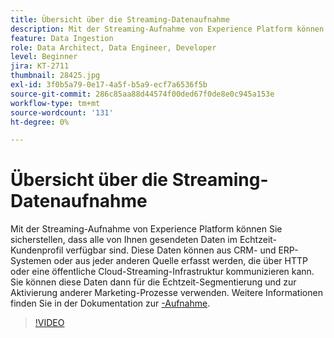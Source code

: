 ```yaml
---
title: Übersicht über die Streaming-Datenaufnahme
description: Mit der Streaming-Aufnahme von Experience Platform können Sie sicherstellen, dass alle von Ihnen gesendeten Daten im Echtzeit-Kundenprofil verfügbar sind. Diese Daten können von CRM- und ERP-Systemen oder von jeder anderen Quelle erfasst werden, die über HTTP oder eine öffentliche Cloud-Streaming-Infrastruktur kommunizieren kann.
feature: Data Ingestion
role: Data Architect, Data Engineer, Developer
level: Beginner
jira: KT-2711
thumbnail: 28425.jpg
exl-id: 3f0b5a79-0e17-4a5f-b5a9-ecf7a6536f5b
source-git-commit: 286c85aa88d44574f00ded67f0de8e0c945a153e
workflow-type: tm+mt
source-wordcount: '131'
ht-degree: 0%

---
```


# Übersicht über die Streaming-Datenaufnahme

Mit der Streaming-Aufnahme von Experience Platform können Sie sicherstellen, dass alle von Ihnen gesendeten Daten im Echtzeit-Kundenprofil verfügbar sind. Diese Daten können aus CRM- und ERP-Systemen oder aus jeder anderen Quelle erfasst werden, die über HTTP oder eine öffentliche Cloud-Streaming-Infrastruktur kommunizieren kann. Sie können diese Daten dann für die Echtzeit-Segmentierung und zur Aktivierung anderer Marketing-Prozesse verwenden. Weitere Informationen finden Sie in der Dokumentation zur [-Aufnahme](https://experienceleague.adobe.com/en/docs/experience-platform/ingestion/streaming/overview).

>[!VIDEO](https://video.tv.adobe.com/v/28425?learn=on&enablevpops)
